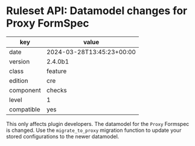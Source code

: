 [//]: # (werk v2)
# Ruleset API: Datamodel changes for Proxy FormSpec

key        | value
---------- | ---
date       | 2024-03-28T13:45:23+00:00
version    | 2.4.0b1
class      | feature
edition    | cre
component  | checks
level      | 1
compatible | yes

This only affects plugin developers.
The datamodel for the `Proxy` Formspec is changed.
Use the `migrate_to_proxy` migration function to update your stored configurations to the newer datamodel.
